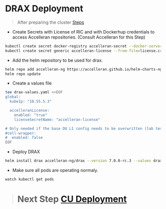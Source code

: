 # **DRAX Deployment**

> After preparing the cluster [Steps](/drax-docs/kubernetes_ng-install)

- Create Secrets with License of RIC and with Dockerhup credentials to access Accelleran repositories. (Consult Accelleran for this Step)
```bash
kubectl create secret docker-registry accelleran-secret --docker-server=docker.io --docker-username=<username> --docker-password=<password> --docker-email=<email>
kubectl create secret generic accelleran-license --from-file=license.crt
```

- Add the helm repository to be used for drax.
```bash
helm repo add accelleran-ng https://accelleran.github.io/helm-charts-ng
helm repo update
```

- Create a values file
```bash
tee drax-values.yaml <<EOF
global:
  kubeIp: "10.55.5.3"

  accelleranLicense:
    enabled: "true"
    licenseSecretName: "accelleran-license"

# Only needed if the base DU L1 config needs to be overwritten (lab testing cases or engineering builds)
#cell-wrapper:
#  enabled: false
EOF
```
- Deploy DRAX
```bash
helm install drax accelleran-ng/drax --version 7.0.0-rc.3 --values drax-values.yaml --debug
```
- Make sure all pods are operating normaly.
```bash
watch kubectl get pods
```

> # Next Step [CU Deployment](/drax-docs/cu_ng-install/)